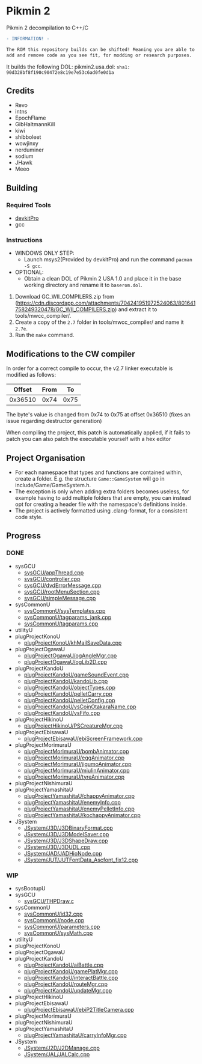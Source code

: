# Pikmin 2
Pikmin 2 decompilation to C++/C

```diff
- INFORMATION! -

The ROM this repository builds can be shifted! Meaning you are able to now
add and remove code as you see fit, for modding or research purposes.
```

It builds the following DOL:
pikmin2.usa.dol: `sha1: 90d328bf8f190c90472e8c19e7e53c6ad0fe0d1a`

## Credits
- Revo
- intns
- EpochFlame
- GibHaltmannKill
- kiwi
- shibboleet
- wowjinxy
- nerduminer
- sodium
- JHawk
- Meeo

## Building

### Required Tools
* [devkitPro](https://devkitpro.org/wiki/Getting_Started)
* gcc

### Instructions

* WINDOWS ONLY STEP:
	- Launch msys2(Provided by devkitPro) and run the command `pacman -S gcc`.
* OPTIONAL:
	- Obtain a clean DOL of Pikmin 2 USA 1.0 and place it in the base working directory and rename it to `baserom.dol`.
	
1. Download GC_WII_COMPILERS.zip from (https://cdn.discordapp.com/attachments/704241951972524063/801641758249320478/GC_WII_COMPILERS.zip) and extract it to tools/mwcc_compiler/.
2. Create a copy of the `2.7` folder in tools/mwcc_compiler/ and name it `2.7e`.
3. Run the `make` command.

## Modifications to the CW compiler
In order for a correct compile to occur, the v2.7 linker executable is modified as follows:

| Offset | From | To |
| :---: | :---: | :---: |
| 0x36510 | 0x74 | 0x75 |

The byte's value is changed from 0x74 to 0x75 at offset 0x36510 (fixes an issue regarding destructor generation)

When compiling the project, this patch is automatically applied, if it fails to patch you can also patch the executable yourself with a hex editor

## Project Organisation
- For each namespace that types and functions are contained within, create a folder. E.g. the structure `Game::GameSystem` will go in include/Game/GameSystem.h.
- The exception is only when adding extra folders becomes useless, for example having to add multiple folders that are empty, you can instead opt for creating a header file with the namespace's definitions inside.
- The project is actively formatted using .clang-format, for a consistent code style.

## Progress
### DONE
- sysGCU
	- <a href="https://github.com/doldecomp/pikmin2/tree/main/src/sysGCU/appThread.cpp">sysGCU/appThread.cpp</a>
	- <a href="https://github.com/doldecomp/pikmin2/tree/main/src/sysGCU/controller.cpp">sysGCU/controller.cpp</a>
	- <a href="https://github.com/doldecomp/pikmin2/tree/main/src/sysGCU/dvdErrorMessage.cpp">sysGCU/dvdErrorMessage.cpp</a>
	- <a href="https://github.com/doldecomp/pikmin2/tree/main/src/sysGCU/rootMenuSection.cpp">sysGCU/rootMenuSection.cpp</a>
	- <a href="https://github.com/doldecomp/pikmin2/tree/main/src/sysGCU/simpleMessage.cpp">sysGCU/simpleMessage.cpp</a>
- sysCommonU
	- <a href="https://github.com/doldecomp/pikmin2/tree/main/src/sysCommonU/sysTemplates.cpp">sysCommonU/sysTemplates.cpp</a>
	- <a href="https://github.com/doldecomp/pikmin2/tree/main/src/sysCommonU/tagparams_jank.cpp">sysCommonU/tagparams_jank.cpp</a>
	- <a href="https://github.com/doldecomp/pikmin2/tree/main/src/sysCommonU/tagparams.cpp">sysCommonU/tagparams.cpp</a>
- utilityU
- plugProjectKonoU
	- <a href="https://github.com/doldecomp/pikmin2/tree/main/src/plugProjectKonoU/khMailSaveData.cpp">plugProjectKonoU/khMailSaveData.cpp</a>
- plugProjectOgawaU
	- <a href="https://github.com/doldecomp/pikmin2/tree/main/src/plugProjectOgawaU/ogAngleMgr.cpp">plugProjectOgawaU/ogAngleMgr.cpp</a>
	- <a href="https://github.com/doldecomp/pikmin2/tree/main/src/plugProjectOgawaU/ogLib2D.cpp">plugProjectOgawaU/ogLib2D.cpp</a>
- plugProjectKandoU
	- <a href="https://github.com/doldecomp/pikmin2/tree/main/src/plugProjectKandoU/gameSoundEvent.cpp">plugProjectKandoU/gameSoundEvent.cpp</a>
	- <a href="https://github.com/doldecomp/pikmin2/tree/main/src/plugProjectKandoU/kandoLib.cpp">plugProjectKandoU/kandoLib.cpp</a>
	- <a href="https://github.com/doldecomp/pikmin2/tree/main/src/plugProjectKandoU/objectTypes.cpp">plugProjectKandoU/objectTypes.cpp</a>
	- <a href="https://github.com/doldecomp/pikmin2/tree/main/src/plugProjectKandoU/pelletCarry.cpp">plugProjectKandoU/pelletCarry.cpp</a>
	- <a href="https://github.com/doldecomp/pikmin2/tree/main/src/plugProjectKandoU/pelletConfig.cpp">plugProjectKandoU/pelletConfig.cpp</a>
	- <a href="https://github.com/doldecomp/pikmin2/tree/main/src/plugProjectKandoU/vsCoinOtakaraName.cpp">plugProjectKandoU/vsCoinOtakaraName.cpp</a>
	- <a href="https://github.com/doldecomp/pikmin2/tree/main/src/plugProjectKandoU/vsFifo.cpp">plugProjectKandoU/vsFifo.cpp</a>
- plugProjectHikinoU
	- <a href="https://github.com/doldecomp/pikmin2/tree/main/src/plugProjectHikinoU/PSCreatureMgr.cpp">plugProjectHikinoU/PSCreatureMgr.cpp</a>
- plugProjectEbisawaU
	- <a href="https://github.com/doldecomp/pikmin2/tree/main/src/plugProjectEbisawaU/ebiScreenFramework.cpp">plugProjectEbisawaU/ebiScreenFramework.cpp</a>
- plugProjectMorimuraU
	- <a href="https://github.com/doldecomp/pikmin2/tree/main/src/plugProjectMorimuraU/bombAnimator.cpp">plugProjectMorimuraU/bombAnimator.cpp</a>
	- <a href="https://github.com/doldecomp/pikmin2/tree/main/src/plugProjectMorimuraU/eggAnimator.cpp">plugProjectMorimuraU/eggAnimator.cpp</a>
	- <a href="https://github.com/doldecomp/pikmin2/tree/main/src/plugProjectMorimuraU/jigumoAnimator.cpp">plugProjectMorimuraU/jigumoAnimator.cpp</a>
	- <a href="https://github.com/doldecomp/pikmin2/tree/main/src/plugProjectMorimuraU/miulinAnimator.cpp">plugProjectMorimuraU/miulinAnimator.cpp</a>
	- <a href="https://github.com/doldecomp/pikmin2/tree/main/src/plugProjectMorimuraU/tyreAnimator.cpp">plugProjectMorimuraU/tyreAnimator.cpp</a>
- plugProjectNishimuraU
- plugProjectYamashitaU
	- <a href="https://github.com/doldecomp/pikmin2/tree/main/src/plugProjectYamashitaU/chappyAnimator.cpp">plugProjectYamashitaU/chappyAnimator.cpp</a>
	- <a href="https://github.com/doldecomp/pikmin2/tree/main/src/plugProjectYamashitaU/enemyInfo.cpp">plugProjectYamashitaU/enemyInfo.cpp</a>
	- <a href="https://github.com/doldecomp/pikmin2/tree/main/src/plugProjectYamashitaU/enemyPelletInfo.cpp">plugProjectYamashitaU/enemyPelletInfo.cpp</a>
	- <a href="https://github.com/doldecomp/pikmin2/tree/main/src/plugProjectYamashitaU/kochappyAnimator.cpp">plugProjectYamashitaU/kochappyAnimator.cpp</a>
- JSystem
	- <a href="https://github.com/doldecomp/pikmin2/tree/main/src/JSystem/J3D/J3DBinaryFormat.cpp">JSystem/J3D/J3DBinaryFormat.cpp</a>
	- <a href="https://github.com/doldecomp/pikmin2/tree/main/src/JSystem/J3D/J3DModelSaver.cpp">JSystem/J3D/J3DModelSaver.cpp</a>
	- <a href="https://github.com/doldecomp/pikmin2/tree/main/src/JSystem/J3D/J3DShapeDraw.cpp">JSystem/J3D/J3DShapeDraw.cpp</a>
	- <a href="https://github.com/doldecomp/pikmin2/tree/main/src/JSystem/J3D/J3DUDL.cpp">JSystem/J3D/J3DUDL.cpp</a>
	- <a href="https://github.com/doldecomp/pikmin2/tree/main/src/JSystem/JAD/JADHioNode.cpp">JSystem/JAD/JADHioNode.cpp</a>
	- <a href="https://github.com/doldecomp/pikmin2/tree/main/src/JSystem/JUT/JUTFontData_Ascfont_fix12.cpp">JSystem/JUT/JUTFontData_Ascfont_fix12.cpp</a>
### WIP
- sysBootupU
- sysGCU
	- <a href="https://github.com/doldecomp/pikmin2/tree/main/src/sysGCU/THPDraw.c">sysGCU/THPDraw.c</a>
- sysCommonU
	- <a href="https://github.com/doldecomp/pikmin2/tree/main/src/sysCommonU/id32.cpp">sysCommonU/id32.cpp</a>
	- <a href="https://github.com/doldecomp/pikmin2/tree/main/src/sysCommonU/node.cpp">sysCommonU/node.cpp</a>
	- <a href="https://github.com/doldecomp/pikmin2/tree/main/src/sysCommonU/parameters.cpp">sysCommonU/parameters.cpp</a>
	- <a href="https://github.com/doldecomp/pikmin2/tree/main/src/sysCommonU/sysMath.cpp">sysCommonU/sysMath.cpp</a>
- utilityU
- plugProjectKonoU
- plugProjectOgawaU
- plugProjectKandoU
	- <a href="https://github.com/doldecomp/pikmin2/tree/main/src/plugProjectKandoU/aiBattle.cpp">plugProjectKandoU/aiBattle.cpp</a>
	- <a href="https://github.com/doldecomp/pikmin2/tree/main/src/plugProjectKandoU/gamePlatMgr.cpp">plugProjectKandoU/gamePlatMgr.cpp</a>
	- <a href="https://github.com/doldecomp/pikmin2/tree/main/src/plugProjectKandoU/interactBattle.cpp">plugProjectKandoU/interactBattle.cpp</a>
	- <a href="https://github.com/doldecomp/pikmin2/tree/main/src/plugProjectKandoU/routeMgr.cpp">plugProjectKandoU/routeMgr.cpp</a>
	- <a href="https://github.com/doldecomp/pikmin2/tree/main/src/plugProjectKandoU/updateMgr.cpp">plugProjectKandoU/updateMgr.cpp</a>
- plugProjectHikinoU
- plugProjectEbisawaU
	- <a href="https://github.com/doldecomp/pikmin2/tree/main/src/plugProjectEbisawaU/ebiP2TitleCamera.cpp">plugProjectEbisawaU/ebiP2TitleCamera.cpp</a>
- plugProjectMorimuraU
- plugProjectNishimuraU
- plugProjectYamashitaU
	- <a href="https://github.com/doldecomp/pikmin2/tree/main/src/plugProjectYamashitaU/carryInfoMgr.cpp">plugProjectYamashitaU/carryInfoMgr.cpp</a>
- JSystem
	- <a href="https://github.com/doldecomp/pikmin2/tree/main/src/JSystem/J2D/J2DManage.cpp">JSystem/J2D/J2DManage.cpp</a>
	- <a href="https://github.com/doldecomp/pikmin2/tree/main/src/JSystem/JAL/JALCalc.cpp">JSystem/JAL/JALCalc.cpp</a>
